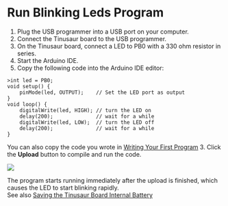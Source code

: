 # Run Blinking Leds Program
1. Plug the USB programmer into a USB port on your computer.
2. Connect the Tinusaur board to the USB programmer.
3. On the Tinusaur board, connect a LED to PB0 with a 330 ohm resistor in series.
4. Start the Arduino IDE.
5. Copy the following code into the Arduino IDE editor: 
```
>int led = PB0;
void setup() {
    pinMode(led, OUTPUT);    // Set the LED port as output
}
void loop() {
    digitalWrite(led, HIGH); // turn the LED on
    delay(200);              // wait for a while
    digitalWrite(led, LOW);  // turn the LED off
    delay(200);              // wait for a while
}
```
You can also copy the code you wrote in [Writing Your First Program](https://github.com/tinusaur/guides/blob/master/docs/hello-world/Hello-world-tinusaur-board.md)
3. Click the **Upload** button to compile and run the code.

![](https://github.com/tinusaur/guides/blob/master/docs/hello-world/images/Code-Sample02.JPG)

The program starts running immediately after the upload is finished, which causes the LED to start blinking rapidly.   
See also [Saving the Tinusaur Board Internal Battery](https://github.com/tinusaur/guides/blob/master/docs/hello-world/saving-internal-battery.md)
